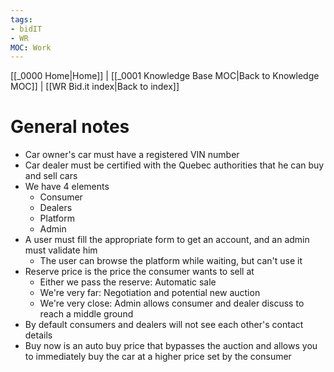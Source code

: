 ```yaml
---
tags:
- bidIT
- WR
MOC: Work
---
```

[[_0000 Home|Home]] | [[_0001 Knowledge Base MOC|Back to Knowledge MOC]] | [[WR Bid.it index|Back to index]]
# General notes
- Car owner's car must have a registered VIN number
- Car dealer must be certified with the Quebec authorities that he can buy and sell cars
- We have 4 elements
	- Consumer
	- Dealers
	- Platform
	- Admin
- A user must fill the appropriate form to get an account, and an admin must validate him
	- The user can browse the platform while waiting, but can't use it
- Reserve price is the price the consumer wants to sell at
	- Either we pass the reserve: Automatic sale
	- We're very far: Negotiation and potential new auction
	- We're very close: Admin allows consumer and dealer discuss to reach a middle ground
- By default consumers and dealers will not see each other's contact details
- Buy now is an auto buy price that bypasses the auction and allows you to immediately buy the car at a higher price set by the consumer
